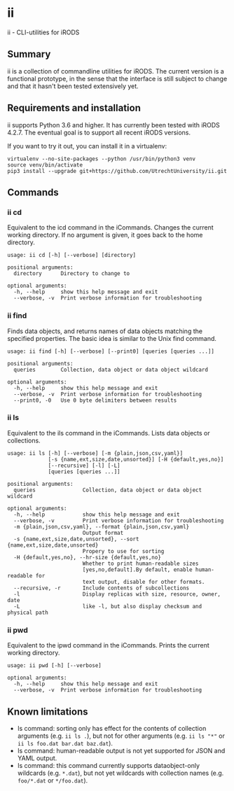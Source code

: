 # ii
ii - CLI-utilities for iRODS

## Summary

ii is a collection of commandline utilities for iRODS.
The current version is a functional prototype, in the sense
that the interface is still subject to change and that it
hasn't been tested extensively yet.

## Requirements and installation

ii supports Python 3.6 and higher. It has currently been
tested with iRODS 4.2.7. The eventual goal is to support all
recent iRODS versions.

If you want to try it out, you can install it in a virtualenv:

```
virtualenv --no-site-packages --python /usr/bin/python3 venv
source venv/bin/activate
pip3 install --upgrade git+https://github.com/UtrechtUniversity/ii.git
```

## Commands

### ii cd

Equivalent to the icd command in the iCommands. Changes the current
working directory. If no argument is given, it goes back to the
home directory.

```
usage: ii cd [-h] [--verbose] [directory]

positional arguments:
  directory      Directory to change to

optional arguments:
  -h, --help     show this help message and exit
  --verbose, -v  Print verbose information for troubleshooting
```

### ii find

Finds data objects, and returns names of data objects matching
the specified properties. The basic idea is similar to the Unix
find command.

```
usage: ii find [-h] [--verbose] [--print0] [queries [queries ...]]

positional arguments:
  queries        Collection, data object or data object wildcard

optional arguments:
  -h, --help     show this help message and exit
  --verbose, -v  Print verbose information for troubleshooting
  --print0, -0   Use 0 byte delimiters between results
```

### ii ls

Equivalent to the ils command in the iCommands. Lists data objects
or collections.

```
usage: ii ls [-h] [--verbose] [-m {plain,json,csv,yaml}]
             [-s {name,ext,size,date,unsorted}] [-H {default,yes,no}]
             [--recursive] [-l] [-L]
             [queries [queries ...]]

positional arguments:
  queries               Collection, data object or data object wildcard

optional arguments:
  -h, --help            show this help message and exit
  --verbose, -v         Print verbose information for troubleshooting
  -m {plain,json,csv,yaml}, --format {plain,json,csv,yaml}
                        Output format
  -s {name,ext,size,date,unsorted}, --sort {name,ext,size,date,unsorted}
                        Propery to use for sorting
  -H {default,yes,no}, --hr-size {default,yes,no}
                        Whether to print human-readable sizes
                        [yes,no,default].By default, enable human-readable for
                        text output, disable for other formats.
  --recursive, -r       Include contents of subcollections
  -l                    Display replicas with size, resource, owner, date
  -L                    like -l, but also display checksum and physical path
```

### ii pwd

Equivalent to the ipwd command in the iCommands. Prints the current
working directory.

```
usage: ii pwd [-h] [--verbose]

optional arguments:
  -h, --help     show this help message and exit
  --verbose, -v  Print verbose information for troubleshooting
```

## Known limitations

- ls command: sorting only has effect for the contents of collection
  arguments (e.g. `ii ls .`), but not for other arguments
  (e.g. `ii ls "*"` or `ii ls foo.dat bar.dat baz.dat`).
- ls command: human-readable output is not yet supported for JSON
  and YAML output.
- ls command: this command currently supports dataobject-only wildcards
  (e.g. `*.dat`), but not yet wildcards with collection names (e.g.
  `foo/*.dat` or `*/foo.dat`).
